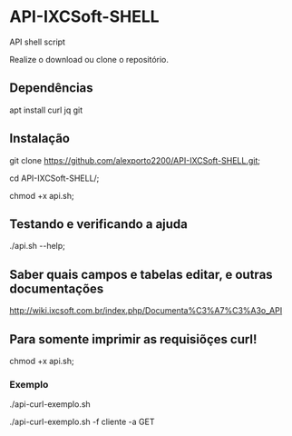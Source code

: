 # API-IXCSoft-SHELL
API shell script

Realize o download ou clone o repositório.

## Dependências 

apt install curl jq git
  
## Instalação

git clone https://github.com/alexporto2200/API-IXCSoft-SHELL.git;

cd API-IXCSoft-SHELL/;

chmod +x api.sh;

## Testando e verificando a ajuda

./api.sh --help;

## Saber quais campos e tabelas editar, e outras documentações

http://wiki.ixcsoft.com.br/index.php/Documenta%C3%A7%C3%A3o_API

## Para somente imprimir as requisiõçes curl!

chmod +x api.sh;

### Exemplo 

./api-curl-exemplo.sh 

./api-curl-exemplo.sh -f cliente -a GET
